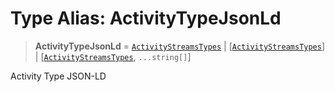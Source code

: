 # Type Alias: ActivityTypeJsonLd

> **ActivityTypeJsonLd** = [`ActivityStreamsTypes`](ActivityStreamsTypes.md) \| \[[`ActivityStreamsTypes`](ActivityStreamsTypes.md)\] \| \[[`ActivityStreamsTypes`](ActivityStreamsTypes.md), `...string[]`\]

Activity Type JSON-LD
